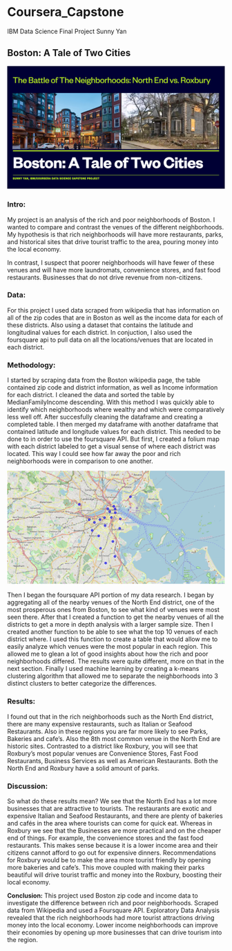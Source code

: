 # Coursera_Capstone
IBM Data Science Final Project
Sunny Yan 

## **Boston: A Tale of Two Cities**

![alt text](https://raw.githubusercontent.com/bigsunn97/Coursera_Capstone/main/images/download.png)

### Intro:

My project is an analysis of the rich and poor neighborhoods of
Boston. I wanted to compare and contrast the venues of the different neighborhoods. My
hypothesis is that rich neighborhoods will have more restaurants, parks, and historical sites that drive tourist traffic to the area, 
pouring money into the local economy.

In contrast, I suspect that poorer neighborhoods will have fewer of these venues and will have more laundromats,
convenience stores, and fast food restaurants. Businesses that do not drive revenue from non-citizens. 

### Data:
For this project I used data scraped from wikipedia that has information on all of
the zip codes that are in Boston as well as the income data for each of these
districts. Also using a dataset that contains the latitude and
longitudinal values for each district.
In conjuction, I also used the foursquare api to pull data on all the
locations/venues that are located in each district.

### Methodology:
I started by scraping data from the Boston wikipedia page, the table
contained zip code and district information, as well as Income information for
each district. I cleaned the data and sorted the table by MedianFamilyIncome
descending. With this method I was quickly able to identify which
neighborhoods where wealthy and which were comparatively less well off.
After succesfully cleaning the dataframe and creating a completed table. I
then merged my dataframe with another dataframe that contained latitude
and longitude values for each district. This needed to be done to in order to
use the foursquare API. But first, I created a folium map with each district
labeled to get a visual sense of where each district was located. This way I
could see how far away the poor and rich neighborhoods were in comparison
to one another.

![alt text](https://raw.githubusercontent.com/bigsunn97/Coursera_Capstone/main/images/Screen%20Shot%202021-02-02%20at%202.55.52%20PM.png)

Then I began the foursquare API portion of my data research. I began by
aggregating all of the nearby venues of the North End district, one of the
most prosperous ones from Boston, to see what kind of venues were most
seen there.
After that I created a function to get the nearby venues of all the districts to
get a more in depth analysis with a larger sample size. Then I created another
function to be able to see what the top 10 venues of each district where. I
used this function to create a table that would allow me to easily analyze
which venues were the most popular in each region. This allowed me to glean
a lot of good insights about how the rich and poor neighborhoods differed.
The results were quite different, more on that in the next section.
Finally I used machine learning by creating a k-means clustering algorithm
that allowed me to separate the neighborhoods into 3 distinct clusters to
better categorize the differences.

### Results:
I found out that in the rich neighborhoods such as the North End district,
there are many expensive restaurants, such as Italian or Seafood
Restaurants. Also in these regions you are far more likely to see Parks,
Bakeries and cafe’s. Also the 8th most common venue in the North End are
historic sites. Contrasted to a district like Roxbury, you will see that Roxbury’s
most popular venues are Convenience Stores, Fast Food Restaurants,
Business Services as well as American Restaurants. Both the North End and
Roxbury have a solid amount of parks.

### Discussion:
So what do these results mean? We see that the North End has a lot more
businesses that are attractive to tourists. The restaurants are exotic and
expensive Italian and Seafood Restaurants, and there are plenty of bakeries
and cafés in the area where tourists can come for quick eat. Whereas in
Roxbury we see that the Businesses are more practical and on the cheaper
end of things. For example, the convenience stores and the fast food
restaurants. This makes sense because it is a lower income area and their
citizens cannot afford to go out for expensive dinners. Recommendations for
Roxbury would be to make the area more tourist friendly by opening more
bakeries and cafe’s. This move coupled with making their parks beautiful will
drive tourist traffic and money into the Roxbury, boosting their local
economy.

**Conclusion:**
This project used Boston zip code and income data to investigate the
difference between rich and poor neighborhoods. Scraped data from
Wikipedia and used a Foursquare API.
Exploratory Data Analysis revealed that the rich neighborhoods had more
tourist attractions driving money into the local economy. Lower income
neighborhoods can improve their economies by opening up more businesses
that can drive tourism into the region.
